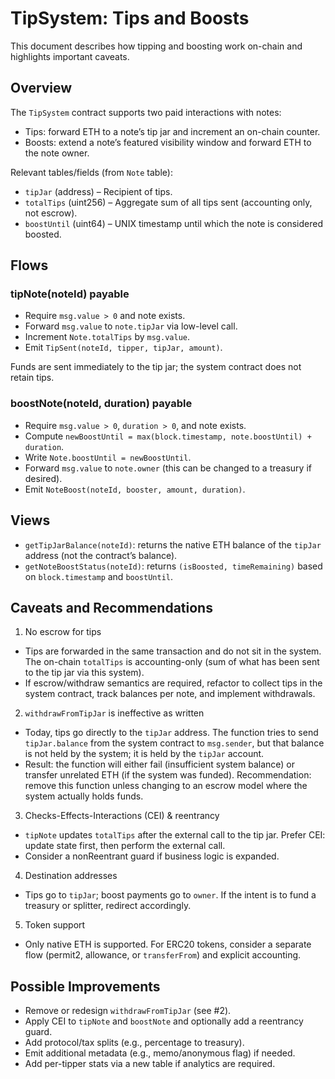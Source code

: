 # TipSystem: Tips and Boosts

This document describes how tipping and boosting work on-chain and highlights important caveats.

## Overview
The `TipSystem` contract supports two paid interactions with notes:
- Tips: forward ETH to a note’s tip jar and increment an on-chain counter.
- Boosts: extend a note’s featured visibility window and forward ETH to the note owner.

Relevant tables/fields (from `Note` table):
- `tipJar` (address) – Recipient of tips.
- `totalTips` (uint256) – Aggregate sum of all tips sent (accounting only, not escrow).
- `boostUntil` (uint64) – UNIX timestamp until which the note is considered boosted.

## Flows

### tipNote(noteId) payable
- Require `msg.value > 0` and note exists.
- Forward `msg.value` to `note.tipJar` via low-level call.
- Increment `Note.totalTips` by `msg.value`.
- Emit `TipSent(noteId, tipper, tipJar, amount)`.

Funds are sent immediately to the tip jar; the system contract does not retain tips.

### boostNote(noteId, duration) payable
- Require `msg.value > 0`, `duration > 0`, and note exists.
- Compute `newBoostUntil = max(block.timestamp, note.boostUntil) + duration`.
- Write `Note.boostUntil = newBoostUntil`.
- Forward `msg.value` to `note.owner` (this can be changed to a treasury if desired).
- Emit `NoteBoost(noteId, booster, amount, duration)`.

## Views
- `getTipJarBalance(noteId)`: returns the native ETH balance of the `tipJar` address (not the contract’s balance).
- `getNoteBoostStatus(noteId)`: returns `(isBoosted, timeRemaining)` based on `block.timestamp` and `boostUntil`.

## Caveats and Recommendations

1) No escrow for tips
- Tips are forwarded in the same transaction and do not sit in the system. The on-chain `totalTips` is accounting-only (sum of what has been sent to the tip jar via this system).
- If escrow/withdraw semantics are required, refactor to collect tips in the system contract, track balances per note, and implement withdrawals.

2) `withdrawFromTipJar` is ineffective as written
- Today, tips go directly to the `tipJar` address. The function tries to send `tipJar.balance` from the system contract to `msg.sender`, but that balance is not held by the system; it is held by the `tipJar` account.
- Result: the function will either fail (insufficient system balance) or transfer unrelated ETH (if the system was funded). Recommendation: remove this function unless changing to an escrow model where the system actually holds funds.

3) Checks-Effects-Interactions (CEI) & reentrancy
- `tipNote` updates `totalTips` after the external call to the tip jar. Prefer CEI: update state first, then perform the external call.
- Consider a nonReentrant guard if business logic is expanded.

4) Destination addresses
- Tips go to `tipJar`; boost payments go to `owner`. If the intent is to fund a treasury or splitter, redirect accordingly.

5) Token support
- Only native ETH is supported. For ERC20 tokens, consider a separate flow (permit2, allowance, or `transferFrom`) and explicit accounting.

## Possible Improvements
- Remove or redesign `withdrawFromTipJar` (see #2).
- Apply CEI to `tipNote` and `boostNote` and optionally add a reentrancy guard.
- Add protocol/tax splits (e.g., percentage to treasury).
- Emit additional metadata (e.g., memo/anonymous flag) if needed.
- Add per-tipper stats via a new table if analytics are required.
